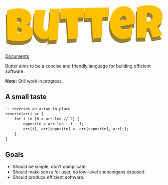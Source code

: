 # ![Butter](butter_text_only.svg)

[Documents](doc/README.md)

Butter aims to be a concise and friendly language for building efficient software.

**Note:** Still work in progress.

## A small taste

```butter
-- reverses an array in place
reverse(arr) => {
    for i in [0.< arr.len // 2] {
        opposite = arr.len - i - 1;
        arr[i], arr[opposite] <- arr[opposite], arr[i];
    }
}
```

## Goals

- Should be simple, don't complicate.
- Should make sense for user, no low-level shenanigans exposed.
- Should produce efficient software.
